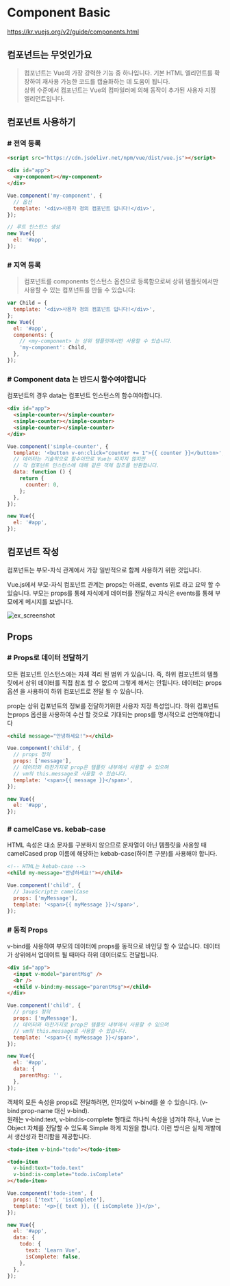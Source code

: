 # Component Basic

<https://kr.vuejs.org/v2/guide/components.html>

## 컴포넌트는 무엇인가요

> 컴포넌트는 Vue의 가장 강력한 기능 중 하나입니다. 기본 HTML 엘리먼트를 확장하여 재사용 가능한 코드를 캡슐화하는 데 도움이 됩니다.  
> 상위 수준에서 컴포넌트는 Vue의 컴파일러에 의해 동작이 추가된 사용자 지정 엘리먼트입니다.

## 컴포넌트 사용하기

### # 전역 등록

```html
<script src="https://cdn.jsdelivr.net/npm/vue/dist/vue.js"></script>

<div id="app">
  <my-component></my-component>
</div>
```

```javascript
Vue.component('my-component', {
  // 옵션
  template: '<div>사용자 정의 컴포넌트 입니다!</div>',
});

// 루트 인스턴스 생성
new Vue({
  el: '#app',
});
```

### # 지역 등록

> 컴포넌트를 components 인스턴스 옵션으로 등록함으로써 상위 템플릿에서만 사용할 수 있는 컴포넌트를 만들 수 있습니다:

```javascript
var Child = {
  template: '<div>사용자 정의 컴포넌트 입니다!</div>',
};
new Vue({
  el: '#app',
  components: {
    // <my-component> 는 상위 템플릿에서만 사용할 수 있습니다.
    'my-component': Child,
  },
});
```

### # Component data 는 반드시 함수여야합니다

컴포넌트의 경우 data는 컴포넌트 인스턴스의 함수여야합니다.

```html
<div id="app">
  <simple-counter></simple-counter>
  <simple-counter></simple-counter>
  <simple-counter></simple-counter>
</div>
```

```javascript
Vue.component('simple-counter', {
  template: '<button v-on:click="counter += 1">{{ counter }}</button>',
  // 데이터는 기술적으로 함수이므로 Vue는 따지지 않지만
  // 각 컴포넌트 인스턴스에 대해 같은 객체 참조를 반환합니다.
  data: function () {
    return {
      counter: 0,
    };
  },
});

new Vue({
  el: '#app',
});
```

## 컴포넌트 작성

컴포넌트는 부모-자식 관계에서 가장 일반적으로 함께 사용하기 위한 것입니다.

Vue.js에서 부모-자식 컴포넌트 관계는 props는 아래로, events 위로 라고 요약 할 수 있습니다. 부모는 props를 통해 자식에게 데이터를 전달하고 자식은 events를 통해 부모에게 메시지를 보냅니다.

![ex_screenshot](https://kr.vuejs.org/images/props-events.png)

## Props

### # Props로 데이터 전달하기

모든 컴포넌트 인스턴스에는 자체 격리 된 범위 가 있습니다. 즉, 하위 컴포넌트의 템플릿에서 상위 데이터를 직접 참조 할 수 없으며 그렇게 해서는 안됩니다. 데이터는 props 옵션 을 사용하여 하위 컴포넌트로 전달 될 수 있습니다.

prop는 상위 컴포넌트의 정보를 전달하기위한 사용자 지정 특성입니다. 하위 컴포넌트는props 옵션을 사용하여 수신 할 것으로 기대되는 props를 명시적으로 선언해야합니다

```html
<child message="안녕하세요!"></child>
```

```javascript
Vue.component('child', {
  // props 정의
  props: ['message'],
  // 데이터와 마찬가지로 prop은 템플릿 내부에서 사용할 수 있으며
  // vm의 this.message로 사용할 수 있습니다.
  template: '<span>{{ message }}</span>',
});

new Vue({
  el: '#app',
});
```

### # camelCase vs. kebab-case

HTML 속성은 대소 문자를 구분하지 않으므로 문자열이 아닌 템플릿을 사용할 때 camelCased prop 이름에 해당하는 kebab-case(하이픈 구분)를 사용해야 합니다.

```html
<!-- HTML는 kebab-case -->
<child my-message="안녕하세요!"></child>
```

```javascript
Vue.component('child', {
  // JavaScript는 camelCase
  props: ['myMessage'],
  template: '<span>{{ myMessage }}</span>',
});
```

### # 동적 Props

v-bind를 사용하여 부모의 데이터에 props를 동적으로 바인딩 할 수 있습니다.
데이터가 상위에서 업데이트 될 때마다 하위 데이터로도 전달됩니다.

```html
<div id="app">
  <input v-model="parentMsg" />
  <br />
  <child v-bind:my-message="parentMsg"></child>
</div>
```

```javascript
Vue.component('child', {
  // props 정의
  props: ['myMessage'],
  // 데이터와 마찬가지로 prop은 템플릿 내부에서 사용할 수 있으며
  // vm의 this.message로 사용할 수 있습니다.
  template: '<span>{{ myMessage }}</span>',
});

new Vue({
  el: '#app',
  data: {
    parentMsg: '',
  },
});
```

객체의 모든 속성을 props로 전달하려면, 인자없이 v-bind를 쓸 수 있습니다. (v-bind:prop-name 대신 v-bind).  
원래는 v-bind:text, v-bind:is-complete 형태로 하나씩 속성을 넘겨야 하나,
Vue 는 Object 자체를 전달할 수 있도록 Simple 하게 지원을 합니다.
이런 방식은 실제 개발에서 생산성과 편리함을 제공합니다.

```html
<todo-item v-bind="todo"></todo-item>

<todo-item
  v-bind:text="todo.text"
  v-bind:is-complete="todo.isComplete"
></todo-item>
```

```javascript
Vue.component('todo-item', {
  props: ['text', 'isComplete'],
  template: '<p>{{ text }}, {{ isComplete }}</p>',
});

new Vue({
  el: '#app',
  data: {
    todo: {
      text: 'Learn Vue',
      isComplete: false,
    },
  },
});
```
